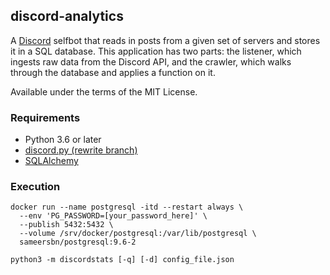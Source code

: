 ## discord-analytics
A [Discord](https://discordapp.com) selfbot that reads in posts from a given set
of servers and stores it in a SQL database. This application has two parts: the
listener, which ingests raw data from the Discord API, and the crawler, which
walks through the database and applies a function on it.

Available under the terms of the MIT License.

### Requirements
* Python 3.6 or later
* [discord.py (rewrite branch)](https://github.com/Rapptz/discord.py)
* [SQLAlchemy](http://www.sqlalchemy.org/)

### Execution
```
docker run --name postgresql -itd --restart always \
  --env 'PG_PASSWORD=[your_password_here]' \
  --publish 5432:5432 \
  --volume /srv/docker/postgresql:/var/lib/postgresql \
  sameersbn/postgresql:9.6-2

python3 -m discordstats [-q] [-d] config_file.json
```

